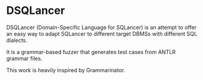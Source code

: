 # DSQLancer

DSQLancer (Domain-Specific Language for SQLancer) is an attempt to offer an easy way to adapt SQLancer to different target DBMSs with different SQL dialects.

It is a grammar-based fuzzer that generates test cases from ANTLR grammar files.

This work is heavily inspired by Grammarinator.